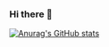 ### Hi there 👋

[![Anurag's GitHub stats](https://github-readme-stats.vercel.app/api?username=YQBaobao)](https://github.com/anuraghazra/github-readme-stats)

<!--
**YQBaobao/YQBaobao** is a ✨ _special_ ✨ repository because its `README.md` (this file) appears on your GitHub profile.

Here are some ideas to get you started:

- 🔭 I’m currently working on ...
- 🌱 I’m currently learning ...
- 👯 I’m looking to collaborate on ...
- 🤔 I’m looking for help with ...
- 💬 Ask me about ...
- 📫 How to reach me: ...
- 😄 Pronouns: ...
- ⚡ Fun fact: ...
-->


